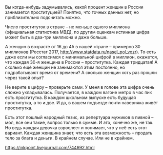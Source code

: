 Вы когда-нибудь задумывались, какой процент женщин в России занимается проституцией? Понятно, что точных данных нет, но приблизительно подсчитать можно.

Число проституток в стране – не меньше одного миллиона (официальная статистика МВД), по другим оценкам истинная цифра может быть в два-три миллиона и даже больше.

А женщин в возрасте от 16 до 45 в нашей стране – примерно 30 миллионов (Росстат 2017, http://www.statdata.ru/nasel_pol_vozr). То есть даже если мы согласимся с минимальной цифрой в миллион, окажется, что каждая 30-я женщина в России – проститутка. Каждая тридцатая! А сколько ещё женщин не занимаются этим постоянно, но подрабатывают время от времени? А сколько женщин хоть раз прошли через такой опыт?

Не верите в цифру – проверьте сами. У меня в голове эта цифра очень сложно укладывалась. Получается, в каждом вагоне метро в час пик есть проститутка. В каждом школьном выпуске есть будущая проститутка, а то и две. И да, в вашем подъезде почти наверняка живёт проститутка.

Есть этот пошлый народный тезис, из репертуара мужиков в пивной – мол, все они такие, вопрос только в сумме. И это, конечно же, не так. Но ведь каждая девочка взрослеет и понимает, что у неё есть этот вариант. Каждая женщина знает, что есть эта возможность – продать тело за блага и деньги. В крайнем случае. Или не в крайнем.

https://inkpoint.livejournal.com/744992.html